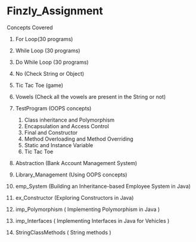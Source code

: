 # Finzly_Assignment
Concepts Covered 

1) For Loop(30 programs)

2) While Loop (30 programs)

3) Do While Loop (30 programs)

4) No (Check String or Object)

5) Tic Tac Toe (game)

6) Vowels (Check all the vowels are present in the String or not)

7) TestProgram (OOPS concepts)
   1) Class inheritance and Polymorphism
   2) Encapsulation and Access Control
   3) Final and Constructor
   4) Method Overloading and Method Overriding
   5) Static and Instance Variable
   6) Tic Tac Toe

8) Abstraction (Bank Account Management System)

9) Library_Management (Using OOPS concepts)

10) emp_System (Building an Inheritance-based Employee System in Java)

11) ex_Constructor (Exploring Constructors in Java)

12) imp_Polymorphism ( Implementing Polymorphism in Java )

13) imp_Interfaces ( Implementing Interfaces in Java for Vehicles )

14) StringClassMethods ( String methods ) 



